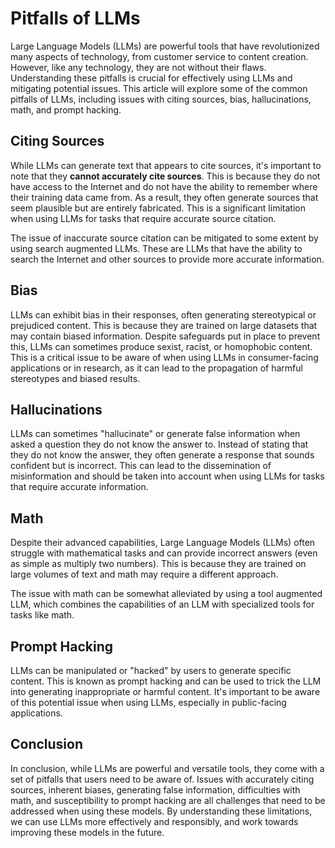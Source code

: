 
# Pitfalls of LLMs

Large Language Models (LLMs) are powerful tools that have revolutionized many aspects of technology, from customer service to content creation. However, like any technology, they are not without their flaws. Understanding these pitfalls is crucial for effectively using LLMs and mitigating potential issues. This article will explore some of the common pitfalls of LLMs, including issues with citing sources, bias, hallucinations, math, and prompt hacking.

## Citing Sources

While LLMs can generate text that appears to cite sources, it's important to note that they **cannot accurately cite sources**. This is because they do not have access to the Internet and do not have the ability to remember where their training data came from. As a result, they often generate sources that seem plausible but are entirely fabricated. This is a significant limitation when using LLMs for tasks that require accurate source citation.

The issue of inaccurate source citation can be mitigated to some extent by using search augmented LLMs. These are LLMs that have the ability to search the Internet and other sources to provide more accurate information.

## Bias

LLMs can exhibit bias in their responses, often generating stereotypical or prejudiced content. This is because they are trained on large datasets that may contain biased information. Despite safeguards put in place to prevent this, LLMs can sometimes produce sexist, racist, or homophobic content. This is a critical issue to be aware of when using LLMs in consumer-facing applications or in research, as it can lead to the propagation of harmful stereotypes and biased results.

## Hallucinations

LLMs can sometimes "hallucinate" or generate false information when asked a question they do not know the answer to. Instead of stating that they do not know the answer, they often generate a response that sounds confident but is incorrect. This can lead to the dissemination of misinformation and should be taken into account when using LLMs for tasks that require accurate information.

## Math

Despite their advanced capabilities, Large Language Models (LLMs) often struggle with mathematical tasks and can provide incorrect answers (even as simple as multiply two numbers). This is because they are trained on large volumes of text and math may require a different approach.

The issue with math can be somewhat alleviated by using a tool augmented LLM, which combines the capabilities of an LLM with specialized tools for tasks like math.

## Prompt Hacking

LLMs can be manipulated or "hacked" by users to generate specific content. This is known as prompt hacking and can be used to trick the LLM into generating inappropriate or harmful content. It's important to be aware of this potential issue when using LLMs, especially in public-facing applications.

## Conclusion

In conclusion, while LLMs are powerful and versatile tools, they come with a set of pitfalls that users need to be aware of. Issues with accurately citing sources, inherent biases, generating false information, difficulties with math, and susceptibility to prompt hacking are all challenges that need to be addressed when using these models. By understanding these limitations, we can use LLMs more effectively and responsibly, and work towards improving these models in the future.
